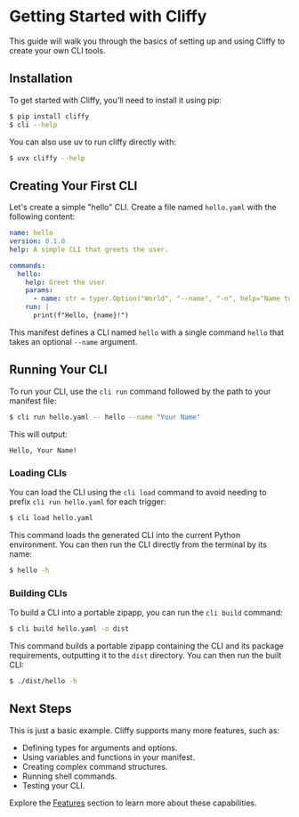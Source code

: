 # Getting Started with Cliffy

This guide will walk you through the basics of setting up and using Cliffy to create your own CLI tools.

## Installation

To get started with Cliffy, you'll need to install it using pip:

```bash
$ pip install cliffy
$ cli --help
```

You can also use uv to run cliffy directly with:
```bash
$ uvx cliffy --help
```

## Creating Your First CLI

Let's create a simple "hello" CLI. Create a file named `hello.yaml` with the following content:

```yaml
name: hello
version: 0.1.0
help: A simple CLI that greets the user.

commands:
  hello:
    help: Greet the user
    params:
      - name: str = typer.Option("World", "--name", "-n", help="Name to greet")
    run: |
      print(f"Hello, {name}!")
```

This manifest defines a CLI named `hello` with a single command `hello` that takes an optional `--name` argument.

## Running Your CLI

To run your CLI, use the `cli run` command followed by the path to your manifest file:

```bash
$ cli run hello.yaml -- hello --name "Your Name"
```

This will output:

```
Hello, Your Name!
```

### Loading CLIs

You can load the CLI using the `cli load` command to avoid needing to prefix `cli run hello.yaml` for each trigger:

```bash
$ cli load hello.yaml
```

This command loads the generated CLI into the current Python environment. You can then run the CLI directly from the terminal by its name:

```bash
$ hello -h
```

### Building CLIs

To build a CLI into a portable zipapp, you can run the `cli build` command:

```bash
$ cli build hello.yaml -o dist
```

This command builds a portable zipapp containing the CLI and its package requirements, outputting it to the `dist` directory. You can then run the built CLI:

```bash
$ ./dist/hello -h
```

## Next Steps

This is just a basic example. Cliffy supports many more features, such as:

-   Defining types for arguments and options.
-   Using variables and functions in your manifest.
-   Creating complex command structures.
-   Running shell commands.
-   Testing your CLI.

Explore the [Features](features.md) section to learn more about these capabilities.